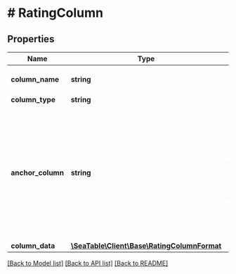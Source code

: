 # # RatingColumn

## Properties

Name | Type | Description | Notes
------------ | ------------- | ------------- | -------------
**column_name** | **string** | The name of the column. |
**column_type** | **string** |  |
**anchor_column** | **string** | Give the name or the key of a column after you would like to add this new column. If you leave this empty, the new column will be created at the end. | [optional]
**column_data** | [**\SeaTable\Client\Base\RatingColumnFormat**](RatingColumnFormat.md) |  |

[[Back to Model list]](../../README.md#models) [[Back to API list]](../../README.md#endpoints) [[Back to README]](../../README.md)
